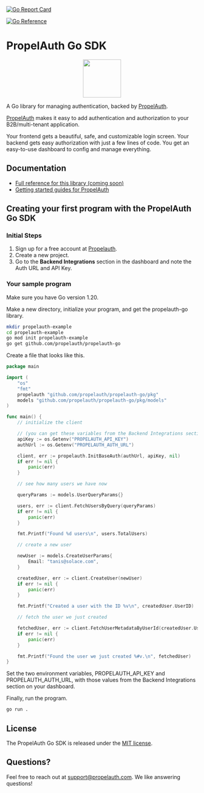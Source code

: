 [![Go Report Card](https://goreportcard.com/badge/github.com/propelauth/propelauth-go)](https://goreportcard.com/report/github.com/propelauth/propelauth-go)

[![Go Reference](https://pkg.go.dev/badge/github.com/propelauth/propelauth-go.svg)](https://pkg.go.dev/github.com/propelauth/propelauth-go)

# PropelAuth Go SDK

<p align="center">
  <a href="https://www.propelauth.com/?utm_campaign=github-go" target="_blank" align="center">
    <img src="https://propelauth-logos.s3.us-west-2.amazonaws.com/logo-only.png" width="100">
  </a>
</p>

A Go library for managing authentication, backed by [PropelAuth](https://www.propelauth.com/?utm_campaign=github-go). 

[PropelAuth](https://www.propelauth.com/?utm_campaign=github-go) makes it easy to add authentication and authorization to your B2B/multi-tenant application.

Your frontend gets a beautiful, safe, and customizable login screen. Your backend gets easy authorization with just a few lines of code. You get an easy-to-use dashboard to config and manage everything.

## Documentation

- [Full reference for this library (coming soon)](https://docs.propelauth.com/reference/backend-apis/go)
- [Getting started guides for PropelAuth](https://docs.propelauth.com/)

## Creating your first program with the PropelAuth Go SDK

### Initial Steps

1. Sign up for a free account at [Propelauth](https://auth.propelauth.com).
2. Create a new project.
3. Go to the **Backend Integrations** section in the dashboard and note the Auth URL and API Key.

### Your sample program

Make sure you have Go version 1.20.

Make a new directory, initialize your program, and get the propelauth-go library.

```sh
mkdir propelauth-example
cd propelauth-example
go mod init propelauth-example
go get github.com/propelauth/propelauth-go
```

Create a file that looks like this.

```go
package main

import (
    "os"
    "fmt"
    propelauth "github.com/propelauth/propelauth-go/pkg"
    models "github.com/propelauth/propelauth-go/pkg/models"
)

func main() {
    // initialize the client

    // (you can get these variables from the Backend Integrations section on your dashboard)
    apiKey := os.Getenv("PROPELAUTH_API_KEY")
    authUrl := os.Getenv("PROPELAUTH_AUTH_URL")

    client, err := propelauth.InitBaseAuth(authUrl, apiKey, nil)
    if err != nil {
        panic(err)
    }

    // see how many users we have now

    queryParams := models.UserQueryParams{}

    users, err := client.FetchUsersByQuery(queryParams)
    if err != nil {
        panic(err)
    }

    fmt.Printf("Found %d users\n", users.TotalUsers)

    // create a new user

    newUser := models.CreateUserParams{
        Email: "tanis@solace.com",
    }

    createdUser, err := client.CreateUser(newUser)
    if err != nil {
        panic(err)
    }

    fmt.Printf("Created a user with the ID %v\n", createdUser.UserID)

    // fetch the user we just created

    fetchedUser, err := client.FetchUserMetadataByUserId(createdUser.UserID, false)
    if err != nil {
        panic(err)
    }

    fmt.Printf("Found the user we just created %#v.\n", fetchedUser)
}
```

Set the two environment variables, PROPELAUTH_API_KEY and PROPELAUTH_AUTH_URL, with those values from the Backend Integrations section on your dashboard.

Finally, run the program.
    
```sh
go run .
```

## License

The PropelAuth Go SDK is released under the [MIT license](LICENSE).

## Questions?

Feel free to reach out at support@propelauth.com. We like answering questions!
